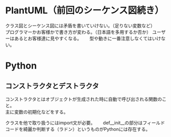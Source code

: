# PlantUML（前回のシーケンス図続き）
クラス図とシーケンス図には矛盾を書いていけない。（足りない変数など）  
プログラマーかお客様かで書き方が変わる。（日本語を多用するか否か）
ユーザーはあるとお客様達に見やすくなる。　　
型や動きに一番注意しなくてはいけない。  

# Python
## コンストラクタとデストラクタ  
コンストラクタとはオブジェクトが生成された時に自動で呼び出される関数のこと。  
主に変数の初期化などをする。

クラスを他で取り扱うにはimport文が必要。　　
 def__init__の部分はフィールド　
コードを綺麗か判断する（ラドン）というものがPythonには存在する。